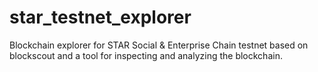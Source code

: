 # star_testnet_explorer
Blockchain explorer for STAR Social &amp; Enterprise Chain testnet based on blockscout and a tool for inspecting and analyzing the blockchain.
